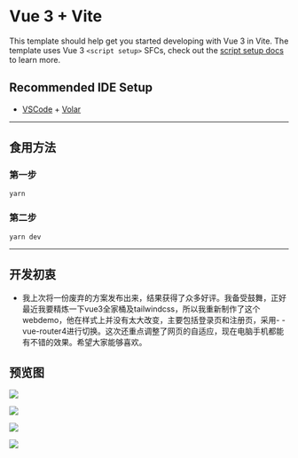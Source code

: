 # Vue 3 + Vite

This template should help get you started developing with Vue 3 in Vite. The template uses Vue 3 `<script setup>` SFCs, check out the [script setup docs](https://v3.vuejs.org/api/sfc-script-setup.html#sfc-script-setup) to learn more.

## Recommended IDE Setup

- [VSCode](https://code.visualstudio.com/) + [Volar](https://marketplace.visualstudio.com/items?itemName=johnsoncodehk.volar)

---

## 食用方法

### 第一步

``` 
yarn 
```
### 第二步
```
yarn dev 
```


---

## 开发初衷
- 我上次将一份废弃的方案发布出来，结果获得了众多好评。我备受鼓舞，正好最近我要精炼一下vue3全家桶及tailwindcss，所以我重新制作了这个webdemo，他在样式上并没有太大改变，主要包括登录页和注册页，采用- - vue-router4进行切换。这次还重点调整了网页的自适应，现在电脑手机都能有不错的效果。希望大家能够喜欢。

## 预览图

![](https://cdn.jsdelivr.net/gh/MarleneJiang/ImgHosting/img/202109092120858.png)

![](https://cdn.jsdelivr.net/gh/MarleneJiang/ImgHosting/img/202109092121366.png)

![](https://cdn.jsdelivr.net/gh/MarleneJiang/ImgHosting/img/202109092121968.png)

![](https://cdn.jsdelivr.net/gh/MarleneJiang/ImgHosting/img/202109092121519.png)
